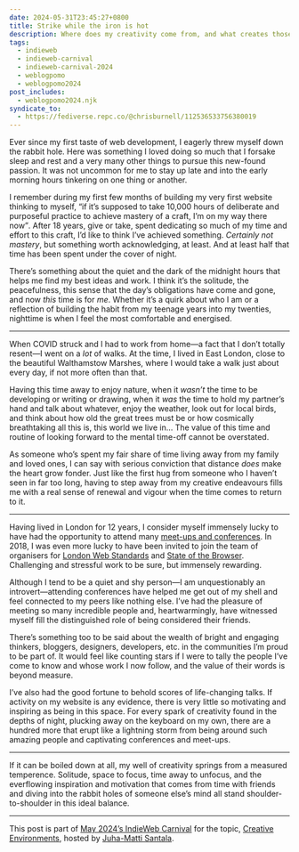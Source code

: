 ```yaml
---
date: 2024-05-31T23:45:27+0800
title: Strike while the iron is hot
description: Where does my creativity come from, and what creates those environments that open the floodgates of inspiration and fervour?
tags:
  - indieweb
  - indieweb-carnival
  - indieweb-carnival-2024
  - weblogpomo
  - weblogpomo2024
post_includes:
  - weblogpomo2024.njk
syndicate_to:
  - https://fediverse.repc.co/@chrisburnell/112536533756380019
---
```


Ever since my first taste of web development, I eagerly threw myself down the rabbit hole. Here was something I loved doing so much that I forsake sleep and rest and a very many other things to pursue this new-found passion. It was not uncommon for me to stay up late and into the early morning hours tinkering on one thing or another.

I remember during my first few months of building my very first website thinking to myself, <q>if it’s supposed to take 10,000 hours of deliberate and purposeful practice to achieve mastery of a craft, I’m on my way there now</q>. After 18 years, give or take, spent dedicating so much of my time and effort to this craft, I’d like to think I’ve achieved something. *Certainly not mastery*, but something worth acknowledging, at least. And at least half that time has been spent under the cover of night.

There’s something about the quiet and the dark of the midnight hours that helps me find my best ideas and work. I think it’s the solitude, the peacefulness, this sense that the day’s obligations have come and gone, and now *this* time is for *me*. Whether it’s a quirk about who I am or a reflection of building the habit from my teenage years into my twenties, nighttime is when I feel the most comfortable and energised.

<hr style="--rule-space: var(--size-medium);">

When COVID struck and I had to work from home—a fact that I don’t totally resent—I went on a *lot* of walks. At the time, I lived in East London, close to the beautiful Walthamstow Marshes, where I would take a walk just about every day, if not more often than that.

Having this time away to enjoy nature, when it *wasn’t* the time to be developing or writing or drawing, when it *was* the time to hold my partner’s hand and talk about whatever, enjoy the weather, look out for local birds, and think about how old the great trees must be or how cosmically breathtaking all this is, this world we live in… The value of this time and routine of looking forward to the mental time-off cannot be overstated.

As someone who’s spent my fair share of time living away from my family and loved ones, I can say with serious conviction that distance *does* make the heart grow fonder. Just like the first hug from someone who I haven’t seen in far too long, having to step away from my creative endeavours fills me with a real sense of renewal and vigour when the time comes to return to it.

<hr style="--rule-space: var(--size-medium);">

Having lived in London for 12 years, I consider myself immensely lucky to have had the opportunity to attend many [meet-ups and conferences](/rsvps/). In 2018, I was even more lucky to have been invited to join the team of organisers for [London Web Standards](https://londonwebstandards.org/) and [State of the Browser](https://stateofthebrowser.com/). Challenging and stressful work to be sure, but immensely rewarding.

Although I tend to be a quiet and shy person—I am unquestionably an introvert—attending conferences have helped me get out of my shell and feel connected to my peers like nothing else. I’ve had the pleasure of meeting so many incredible people and, heartwarmingly, have witnessed myself fill the distinguished role of being considered their friends.

There’s something too to be said about the wealth of bright and engaging thinkers, bloggers, designers, developers, etc. in the communities I’m proud to be part of. It would feel like counting stars if I were to tally the people I’ve come to know and whose work I now follow, and the value of their words is beyond measure.

I’ve also had the good fortune to behold scores of life-changing talks. If activity on my website is any evidence, there is very little so motivating and inspiring as being in this space. For every spark of creativity found in the depths of night, plucking away on the keyboard on my own, there are a hundred more that erupt like a lightning storm from being around such amazing people and captivating conferences and meet-ups.

<hr style="--rule-space: var(--size-medium);">

If it can be boiled down at all, my well of creativity springs from a measured temperence. Solitude, space to focus, time away to unfocus, and the everflowing inspiration and motivation that comes from time with friends and diving into the rabbit holes of someone else’s mind all stand shoulder-to-shoulder in this ideal balance.

<hr data-pagefind-ignore>

<div id="indieweb-carnival" class="[ box  box--line-length ] [ flow ] [ no-print ] " data-pagefind-ignore>
	<p>This post is part of <a href="https://indieweb.org/indieweb-carnival" rel="external noopener">May 2024’s IndieWeb Carnival</a> for the topic, <a href="https://hamatti.org/posts/indie-web-carnival-may-2024-creative-environments/" rel="external noopener">Creative Environments</a>, hosted by <a href="https://hamatti.org" rel="external noopener">Juha-Matti Santala</a>.</p>
</div>
